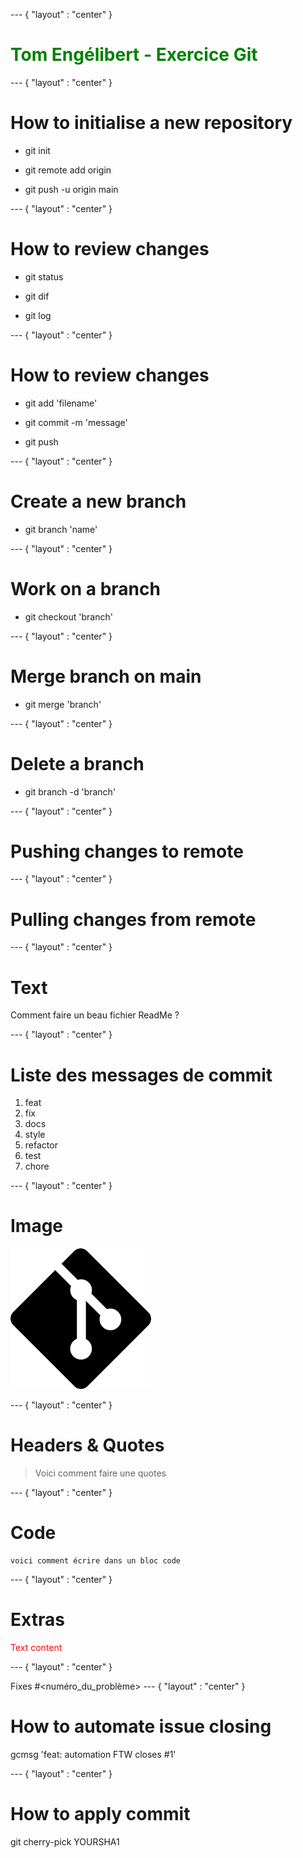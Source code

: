 --- { "layout" : "center" }
<h1 style="color:green">
Tom Engélibert - Exercice Git
</h1>




--- { "layout" : "center" }
# How to initialise a new repository


- git init

- git remote add origin
  
- git push -u origin main


--- { "layout" : "center" }
# How to review changes

- git status

- git dif

- git log 

--- { "layout" : "center" }

# How to review changes

- git add 'filename'

- git commit -m 'message'

- git push 

--- { "layout" : "center" }

# Create a new branch

- git branch 'name'

--- { "layout" : "center" }

# Work on a branch

- git checkout 'branch'

--- { "layout" : "center" }

# Merge branch on main

- git merge 'branch'

--- { "layout" : "center" }

# Delete a branch

- git branch -d 'branch'

--- { "layout" : "center" }

# Pushing changes to remote

--- { "layout" : "center" }

# Pulling changes from remote

--- { "layout" : "center" }

# Text

<p>Comment faire un beau fichier ReadMe ?<p>

--- { "layout" : "center" }

# Liste des messages de commit

1. feat
2. fix
3. docs
4. style
5. refactor
6. test
7. chore

--- { "layout" : "center" }

# Image

![The San Juan Mountains are beautiful!](git.png)

--- { "layout" : "center" }

# Headers & Quotes

> Voici comment faire une quotes

--- { "layout" : "center" }
# Code

```
voici comment écrire dans un bloc code
```

--- { "layout" : "center" }
# Extras

<span style="color:red">
Text content
</span>

--- { "layout" : "center" }

Fixes #<numéro_du_problème>
--- { "layout" : "center" }
# How to automate issue closing

gcmsg 'feat: automation FTW closes #1'

--- { "layout" : "center" }
# How to apply commit
git cherry-pick YOURSHA1

